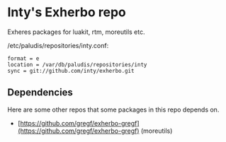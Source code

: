 Inty's Exherbo repo
===================

Exheres packages for luakit, rtm, moreutils etc.

/etc/paludis/repositories/inty.conf:

    format = e
    location = /var/db/paludis/repositories/inty
    sync = git://github.com/inty/exherbo.git

Dependencies
-----------

Here are some other repos that some packages in this repo depends on.

  - [https://github.com/gregf/exherbo-gregf](https://github.com/gregf/exherbo-gregf) (moreutils)
